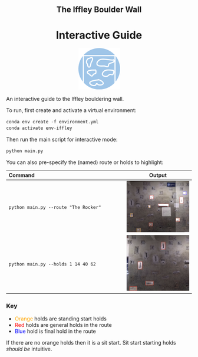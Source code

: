 <div align="center">

## The Iffley Boulder Wall

# Interactive Guide

![Alt text](img/icon.png?raw=true "Icon")

</div>

 An interactive guide to the Iffley bouldering wall.

 To run, first create and activate a virtual environment:

```python
conda env create -f environment.yml
conda activate env-iffley
```

Then run the main script for interactive mode:

```python
python main.py
```

You can also pre-specify the (named) route or holds to highlight:

Command⠀⠀⠀⠀⠀⠀⠀⠀⠀⠀⠀⠀⠀⠀⠀⠀⠀⠀⠀⠀⠀⠀⠀  | Output
--------|-------
`python main.py --route "The Rocker"` | ![Alt text](img/rocker.png?raw=true "The Rocker")
`python main.py --holds 1 14 40 62` | ![Alt text](img/holds.png?raw=true "Holds")

### Key

- <span style="color:orange">Orange</span> holds are standing start holds
- <span style="color:red">Red</span> holds are general holds in the route
- <span style="color:blue">Blue</span> hold is final hold in the route

If there are no orange holds then it is a sit start. Sit start starting holds *should be* intuitive.
